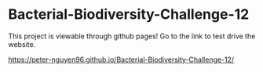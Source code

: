 # Bacterial-Biodiversity-Challenge-12

This project is viewable through github pages! Go to the link to test drive the website.

https://peter-nguyen96.github.io/Bacterial-Biodiversity-Challenge-12/
